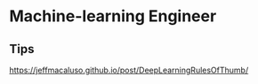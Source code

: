 # Machine-learning Engineer




## Tips
https://jeffmacaluso.github.io/post/DeepLearningRulesOfThumb/
